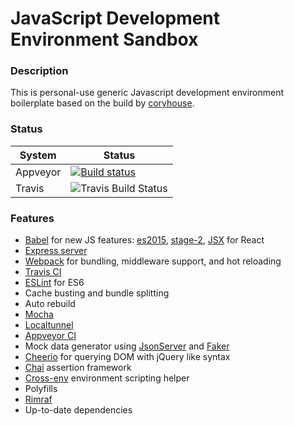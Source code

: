 # JavaScript Development Environment Sandbox

### Description

This is personal-use generic Javascript development environment boilerplate based on the build by [coryhouse](https://github.com/coryhouse/javascript-development-environment).

### Status
|System|Status|
|--|--|
|Appveyor|[![Build status](https://ci.appveyor.com/api/projects/status/hnyhqrged5w252jd/branch/master?svg=true)](https://ci.appveyor.com/project/inkandthunder/ps-js-dev-env/branch/master)|
|Travis|![Travis Build Status](https://travis-ci.org/inkandthunder/ps-js-dev-env.svg?branch=master)|

### Features

* [Babel](https://babeljs.io/) for new JS features: [es2015](https://babeljs.io/docs/plugins/preset-es2015/), [stage-2](http://babeljs.io/docs/plugins/preset-stage-2/), [JSX](https://babeljs.io/docs/plugins/preset-react/) for React
* [Express server](https://github.com/expressjs/express/)
* [Webpack](https://webpack.github.io/) for bundling, middleware support, and hot reloading 
* [Travis CI](https://travis-ci.org/)
* [ESLint](https://github.com/eslint/eslint) for ES6
* Cache busting and bundle splitting
* Auto rebuild
* [Mocha](https://github.com/mochajs/mocha)
* [Localtunnel](https://github.com/localtunnel/localtunnel)
* [Appveyor CI](https://www.appveyor.com/)
* Mock data generator using [JsonServer](https://github.com/dreyacosta/JSONServer) and [Faker](https://github.com/Marak/faker.js)
* [Cheerio](https://github.com/cheeriojs/cheerio) for querying DOM with jQuery like syntax
* [Chai](https://github.com/chaijs/chai) assertion framework
* [Cross-env](https://github.com/kentcdodds/cross-env) environment scripting helper
* Polyfills
* [Rimraf](https://github.com/isaacs/rimraf)
* Up-to-date dependencies
